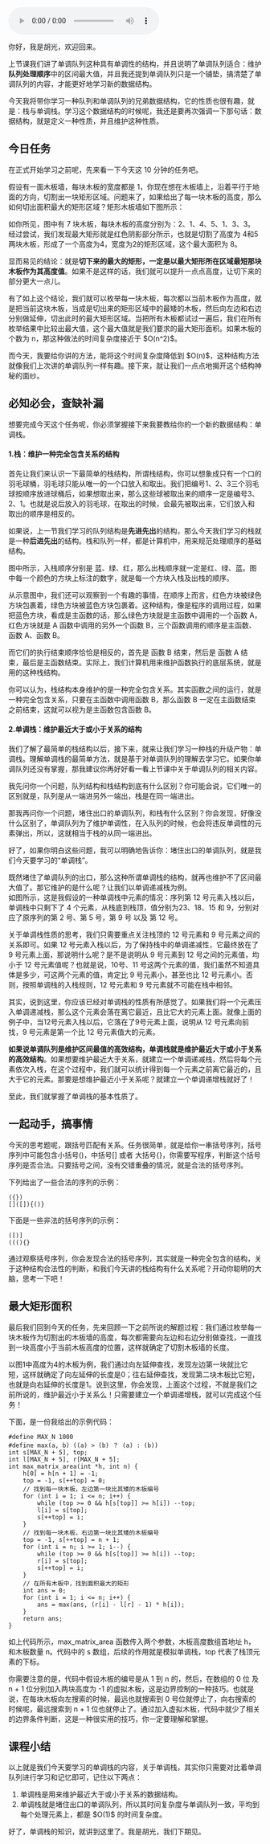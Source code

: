 <audio title="22 _ 栈与单调栈：最大矩形面积" src="https://static001.geekbang.org/resource/audio/14/79/14e1f960ec2c5edfc97b2908f4ed0379.mp3" controls="controls"></audio> 
<p>你好，我是胡光，欢迎回来。</p><p>上节课我们讲了单调队列这种具有单调性的结构，并且说明了单调队列适合：维护<strong>队列处理顺序</strong>中的区间最大值，并且我还提到单调队列只是一个铺垫，搞清楚了单调队列的内容，才能更好地学习新的数据结构。</p><p>今天我将带你学习一种队列和单调队列的兄弟数据结构，它的性质也很有趣，就是：栈与单调栈。学习这个数据结构的时候呢，我还是要再次强调一下那句话：数据结构，就是定义一种性质，并且维护这种性质。</p><h2>今日任务</h2><p>在正式开始学习之前呢，先来看一下今天这 10 分钟的任务吧。</p><p>假设有一面木板墙，每块木板的宽度都是 1，你现在想在木板墙上，沿着平行于地面的方向，切割出一块矩形区域。问题来了，如果给出了每一块木板的高度，那么如何切出面积最大的矩形区域？矩形木板墙如下图所示：</p><p><img src="https://static001.geekbang.org/resource/image/84/13/84e7e0de54973648e444b780d245ae13.jpg" alt="" title="图1： 木板墙示意图"><br>
如你所见，图中有 7 块木板，每块木板的高度分别为：2、1、4、5、1、3、3。经过尝试，我们发现最大矩形就是红色阴影部分所示，也就是切割了高度为 4和5 两块木板，形成了一个高度为4，宽度为2的矩形区域，这个最大面积为 8。</p><p>显而易见的结论：就是<strong>切下来的最大的矩形，一定是以最大矩形所在区域最短那块木板作为其高度值</strong>。如果不是这样的话，我们就可以提升一点点高度，让切下来的部分更大一点儿。</p><!-- [[[read_end]]] --><p>有了如上这个结论，我们就可以枚举每一块木板，每次都以当前木板作为高度，就是把当前这块木板，当成是切出来的矩形区域中的最矮的木板，然后向左边和右边分别做延伸，切出此时的最大矩形区域。当把所有木板都试过一遍后，我们在所有枚举结果中比较出最大值，这个最大值就是我们要求的最大矩形面积。如果木板的个数为  n，那这种做法的时间复杂度接近于 $O(n^2)$。</p><p>而今天，我要给你讲的方法，能将这个时间复杂度降低到 $O(n)$，这种结构方法就像我们上次讲的单调队列一样有趣。接下来，就让我们一点点地揭开这个结构神秘的面纱。</p><h2>必知必会，查缺补漏</h2><p>想要完成今天这个任务呢，你必须掌握接下来我要教给你的一个新的数据结构：单调栈。</p><h4>1.栈：维护一种完全包含关系的结构</h4><p>首先让我们来认识一下最简单的栈结构，所谓栈结构，你可以想象成只有一个口的羽毛球桶，羽毛球只能从唯一的一个口放入和取出。我们把编号1、2、3三个羽毛球按顺序放进球桶后，如果想取出来，那么这些球被取出来的顺序一定是编号3、2、1。也就是说后放入的羽毛球，在取出的时候，会最先被取出来，它们放入和取出的顺序是相反的。</p><p>如果说，上一节我们学习的队列结构是<strong>先进先出</strong>的结构，那么今天我们学习的栈就是一种<strong>后进先出</strong>的结构。栈和队列一样，都是计算机中，用来规范处理顺序的基础结构。</p><p><img src="https://static001.geekbang.org/resource/image/dd/6e/ddd9b4e82dd7e48ffdc57b08644cb26e.jpg" alt="" title="图2： 栈结构示意图"><br>
图中所示，入栈顺序分别是 蓝、绿、红，那么出栈顺序就一定是红、绿、蓝。图中每一个颜色的方块上标注的数字，就是每一个方块入栈及出栈的顺序。</p><p>从示意图中，我们还可以观察到一个有趣的事情，在顺序上而言，红色方块被绿色方块包裹着，绿色方块被蓝色方块包裹着。这种结构，像是程序的调用过程，如果把蓝色方块，看成是主函数的话，那么绿色方块就是主函数中调用的一个函数 A，红色方块就是 A 函数中调用的另外一个函数 B，三个函数调用的顺序是主函数、函数 A、函数 B。</p><p>而它们的执行结束顺序恰恰是相反的，首先是 函数 B 结束，然后是 函数 A 结束，最后是主函数结束。实际上，我们计算机用来维护函数执行的底层系统，就是用的这种栈结构。</p><p>你可以认为，栈结构本身维护的是一种完全包含关系。其实函数之间的运行，就是一种完全包含关系，只要在主函数中调用函数 B，那么函数 B 一定在主函数结束之前结束，这就可以视为是主函数包含函数 B。</p><h4>2.单调栈：<strong>维护最近大于或小于关系的结构</strong></h4><p>我们了解了最简单的栈结构以后，接下来，就来让我们学习一种栈的升级产物：单调栈。理解单调栈的最简单方法，就是基于对单调队列的理解去学习它。如果你单调队列还没有掌握，那我建议你再好好看一看上节课中关于单调队列的相关内容。</p><p>我先问你一个问题，队列结构和栈结构到底有什么区别？你可能会说，它们唯一的区别就是，队列是从一端进另外一端出，栈是在同一端进出。</p><p>那我再问你一个问题，堵住出口的单调队列，和栈有什么区别？你会发现，好像没什么区别了，单调队列为了维护单调性，在入队列的时候，也会将违反单调性的元素弹出，所以，这就相当于栈的从同一端进出。</p><p>好了，如果你明白这些问题，我可以明确地告诉你：堵住出口的单调队列，就是我们今天要学习的“单调栈”。</p><p>既然堵住了单调队列的出口，那么这种所谓单调栈的结构，就再也维护不了区间最大值了。那它维护的是什么呢？让我们以单调递减栈为例。<br>
<img src="https://static001.geekbang.org/resource/image/37/a6/372c236ecc02ccff691a300785fc35a6.jpg" alt="" title="图3： 单调栈示意图"><br>
如图所示，这是我假设的一种单调栈中元素的情况：序列第 12 号元素入栈以后，单调栈中只剩下了 4 个元素，从栈底到栈顶，值分别为23、18、15 和 9，分别对应了原序列的第 2 号、第 5 号，第 9 号 以及 第 12 号。</p><p>关于单调栈性质的思考，我们只需要重点关注栈顶的 12 号元素和 9 号元素之间的关系即可。如果 12 号元素入栈以后，为了保持栈中的单调递减性，它最终放在了 9 号元素上面，那说明什么呢？是不是说明从 9 号元素到 12 号之间的元素值，均小于 12 号元素值呢？也就是说，10号、11 号这两个元素的值，我们虽然不知道具体是多少，可这两个元素的值，肯定比 9 号元素小，甚至也比 12 号元素小。否则，按照单调栈的入栈规则，12 号元素和 9 号元素就不可能在栈中相邻。</p><p>其实，说到这里，你应该已经对单调栈的性质有所感觉了。如果我们将一个元素压入单调递减栈，那么这个元素会落在离它最近，且比它大的元素上面。就像上面的例子中，当12号元素入栈以后，它落在了9号元素上面，说明从 12 号元素向前找，9 号元素是第一个比 12 号元素值大的元素。</p><p><strong>如果说单调队列是维护区间最值的高效结构，单调栈就是维护最近大于或小于关系的高效结构</strong>。如果想要维护最近大于关系，就建立一个单调递减栈，然后将每个元素依次入栈，在这个过程中，我们就可以统计得到每一个元素之前离它最近的，且大于它的元素。那要是想维护最近小于关系呢？就建立一个单调递增栈就好了！</p><p>至此，我们就掌握了单调栈的基本性质了。</p><h2>一起动手，搞事情</h2><p>今天的思考题呢，跟括号匹配有关系。任务很简单，就是给你一串括号序列，括号序列中可能包含小括号()，中括号[] 或者 大括号{}，你需要写程序，判断这个括号序列是否合法。只要括号之间，没有交错重叠的情况，就是合法的括号序列。</p><p>下列给出了一些合法的序列的示例：</p><pre><code>({})
[]([]){()}
</code></pre><p>下面是一些非法的括号序列的示例：</p><pre><code>([)]
(((){}
</code></pre><p>通过观察括号序列，你会发现合法的括号序列，其实就是一种完全包含的结构，关于这种结构合法性的判断，和我们今天讲的栈结构有什么关系呢？开动你聪明的大脑，思考一下吧！</p><h2>最大矩形面积</h2><p>最后我们回到今天的任务，先来回顾一下之前所说的解题过程：我们通过枚举每一块木板作为切割出的木板墙的高度，每次都需要向左边和右边分别做查找，一直找到一块高度小于当前木板高度的位置，这样就确定了切割木板墙的长度。</p><p>以图1中高度为4的木板为例，我们通过向左延伸查找，发现左边第一块就比它短，这样就确定了向左延伸的长度是0；往右延伸查找，发现第二块木板比它短，也就是向右延伸的长度是1。说到这里，你会发现，上面这个过程，不就是我们之前所说的，维护最近小于关系么！只需要建立一个单调递增栈，就可以完成这个任务！</p><p>下面，是一份我给出的示例代码：</p><pre><code>#define MAX_N 1000
#define max(a, b) ((a) &gt; (b) ？ (a) : (b))
int s[MAX_N + 5], top;
int l[MAX_N + 5], r[MAX_N + 5];
int max_matrix_area(int *h, int n) {
    h[0] = h[n + 1] = -1;
    top = -1, s[++top] = 0;
    // 找到每一块木板，左边第一块比其矮的木板编号
    for (int i = 1; i &lt;= n; i++) {
        while (top &gt;= 0 &amp;&amp; h[s[top]] &gt;= h[i]) --top;
        l[i] = s[top];
        s[++top] = i;
    }
    // 找到每一块木板，右边第一块比其矮的木板编号
    top = -1, s[++top] = n + 1;
    for (int i = n; i &gt;= 1; i--) {
        while (top &gt;= 0 &amp;&amp; h[s[top]] &gt;= h[i]) --top;
        r[i] = s[top];
        s[++top] = i;
    }
    // 在所有木板中，找到面积最大的矩形
    int ans = 0;
    for (int i = 1; i &lt;= n; i++) {
        ans = max(ans, (r[i] - l[r] - 1) * h[i]);
    }
    return ans;
}
</code></pre><p>如上代码所示，max_matrix_area 函数传入两个参数，木板高度数组首地址 h，和木板数量 n。代码中的 s 数组，后续的作用就是模拟单调栈，top 代表了栈顶元素的下标。</p><p>你需要注意的是，代码中假设木板的编号是从 1 到 n 的，然后，在数组的 0 位 及 n + 1 位分别加入两块高度为 -1 的虚拟木板，这是边界控制的一种技巧。也就是说，在每块木板向左搜索的时候，最远也就搜索到 0 号位就停止了，向右搜索的时候呢，最远搜索到 n + 1 位也就停止了。通过加入虚拟木板，代码中就少了相关的边界条件判断，这是一种很实用的技巧，你一定要理解和掌握。</p><h2>课程小结</h2><p>以上就是我们今天要学习的单调栈的内容，关于单调栈，其实你只需要对比着单调队列进行学习和记忆即可，记住以下两点：</p><ol>
<li>单调栈是用来维护最近大于或小于关系的数据结构。</li>
<li>单调栈就是堵住出口的单调队列，所以其时间复杂度与单调队列一致，平均到每个处理元素上，都是 $O(1)$ 的时间复杂度。</li>
</ol><p>好了，单调栈的知识，就讲到这里了。我是胡光，我们下期见。</p>